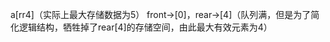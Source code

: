 

a[rr4]（实际上最大存储数据为5）
front->[0]，rear->[4]（队列满，但是为了简化逻辑结构，牺牲掉了rear[4]的存储空间，由此最大有效元素为4）
<!--stackedit_data:
eyJoaXN0b3J5IjpbMTU4MjU0Nzg1NSw5Mzc2MzU1MV19
-->